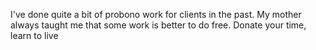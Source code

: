 I've done quite a bit of probono work for clients in the past. My mother always taught me that some work is better to do free. Donate your time, learn to live 